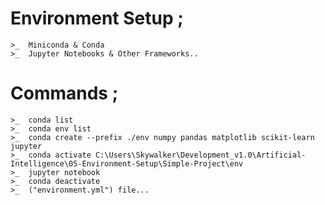 # Environment Setup ;
    >_  Miniconda & Conda
    >_  Jupyter Notebooks & Other Frameworks..


# Commands ;
    >_  conda list
    >_  conda env list
    >_  conda create --prefix ./env numpy pandas matplotlib scikit-learn jupyter
    >_  conda activate C:\Users\Skywalker\Development_v1.0\Artificial-Intelligence\05-Environment-Setup\Simple-Project\env
    >_  jupyter notebook
    >_  conda deactivate
    >_  ("environment.yml") file...


